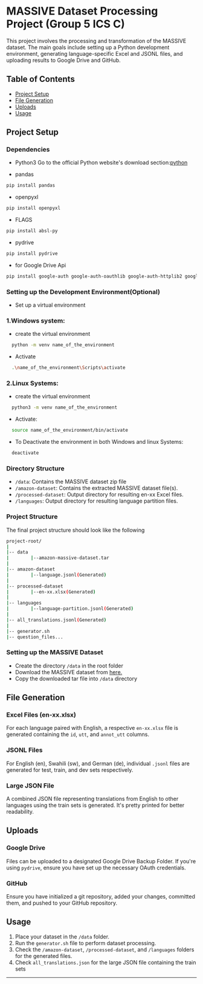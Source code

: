 

# MASSIVE Dataset Processing Project (Group 5 ICS C)

This project involves the processing and transformation of the MASSIVE dataset. The main goals include setting up a Python development environment, generating language-specific Excel and JSONL files, and uploading results to Google Drive and GitHub.

## Table of Contents

- [Project Setup](#project-setup)
- [File Generation](#file-generation)
- [Uploads](#uploads)
- [Usage](#usage)

## Project Setup

### Dependencies 
- Python3
Go to the official Python website's download section:[python](https://www.python.org/downloads/ "Visit python")

- pandas 
```bash
pip install pandas
```
- openpyxl 
 ```bash
pip install openpyxl
```
- FLAGS 
```bash
pip install absl-py
```

- pydrive 
```bash
pip install pydrive
```


- for Google Drive Api
```bash
pip install google-auth google-auth-oauthlib google-auth-httplib2 google-api-python-client
```


### Setting up the Development Environment(Optional)
- Set up a virtual environment

### 1.Windows system:
- create the virtual environment
 
```bash
  python -m venv name_of_the_environment
```
- Activate
```bash
  .\name_of_the_environment\Scripts\activate
 ```
   
### 2.Linux Systems:
- create the virtual environment
```bash
  python3 -m venv name_of_the_environment
```
     
- Activate:
```bash
  source name_of_the_environment/bin/activate
```
- To Deactivate the environment in both Windows and linux Systems:
```bash
  deactivate
```



### Directory Structure

- `/data`: Contains the MASSIVE dataset zip file
- `/amazon-dataset`: Contains the extracted MASSIVE dataset file(s).
- `/processed-dataset`: Output directory for resulting en-xx Excel files.
- `/languages`: Output directory for resulting language partition files.

### Project Structure
The final project structure should look like the following
```bash
project-root/
|
|-- data
|        |--amazon-massive-dataset.tar
|        
|-- amazon-dataset
|        |--language.jsonl(Generated)
|        
|-- processed-dataset
|        |--en-xx.xlsx(Generated)
|        
|-- languages
|        |--language-partition.jsonl(Generated)  
|            
|-- all_translations.jsonl(Generated)
|
|-- generator.sh
|-- question_files...

```

### Setting up the MASSIVE Dataset
- Create the directory `/data` in the root folder
- Download the MASSIVE dataset from [here.](https://drive.google.com/file/d/1I1b5YflUxIMIvqis0a7dCgLGzrkYXrLi/view?usp=drive_link)
- Copy the downloaded tar file into `/data` directory

## File Generation

### Excel Files (en-xx.xlsx)
For each language paired with English, a respective `en-xx.xlsx` file is generated containing the `id`, `utt`, and `annot_utt` columns.

### JSONL Files
For English (en), Swahili (sw), and German (de), individual `.jsonl` files are generated for test, train, and dev sets respectively.

### Large JSON File
A combined JSON file representing translations from English to other languages using the train sets is generated. It's pretty printed for better readability.

## Uploads

### Google Drive
Files can be uploaded to a designated Google Drive Backup Folder. If you're using `pydrive`, ensure you have set up the necessary OAuth credentials.

### GitHub
Ensure you have initialized a git repository, added your changes, committed them, and pushed to your GitHub repository.

## Usage

1. Place your dataset in the `/data` folder.
2. Run the `generator.sh` file to perform dataset processing.
3. Check the `/amazon-dataset`, `/processed-dataset`, and `/languages` folders for the generated files.
4. Check `all_translations.json` for the large JSON file containing the train sets

---

